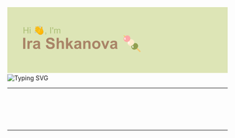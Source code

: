 <img src='https://github.com/miarexy/miarexy/blob/main/header.png' alt='preview'>
<img src="https://readme-typing-svg.herokuapp.com?font=Silkscreen&size=30&pause=1000&color=F0EAD2&width=1200&lines=Junior+Frontend+developer+studing+at+Elbrus+Bootcamp" alt="Typing SVG" />
<hr>
<div align='center'>
  <img src='https://img.shields.io/badge/HTML5-20232a?style=for-the-badge&logo=html5&logoColor=E34F26' alt=''>
  <img src='https://img.shields.io/badge/CSS3-20232a?style=for-the-badge&logo=css3&logoColor=1572B6' alt=''>
  <img src='https://img.shields.io/badge/JavaScript-20232a?style=for-the-badge&logo=javascript&logoColor=F7DF1E' alt=''>
  <img src='https://img.shields.io/badge/Sass-20232a?style=for-the-badge&logo=sass&logoColor=CC6699' alt=''>
  <br>
  <img src='https://img.shields.io/badge/Figma-20232a?style=for-the-badge&logo=figma&logoColor=white' alt=''>
  <img src='https://img.shields.io/badge/Adobe%20XD-20232a?style=for-the-badge&logo=Adobe%20XD&logoColor=#FF61F6' alt=''>
  <img src='https://img.shields.io/badge/Jest-20232a?style=for-the-badge&logo=Jest&logoColor=white' alt=''>
  <br>
  <img src='https://img.shields.io/badge/eslint-20232a?style=for-the-badge&logo=eslint&logoColor=3A33D1' alt=''>
  <img src='https://img.shields.io/badge/prettier-20232a?style=for-the-badge&logo=prettier&logoColor=F7BA3E' alt=''>
  <img src='https://img.shields.io/badge/GIT-20232a?style=for-the-badge&logo=git&logoColor=E44C30' alt=''>
  <img src='https://img.shields.io/badge/GitHub-20232a?style=for-the-badge&logo=github&logoColor=white' alt=''>
  <br>
  <img src='https://img.shields.io/badge/Ubuntu-20232a?style=for-the-badge&logo=ubuntu&logoColor=E95420' alt=''>
  <img src='https://img.shields.io/badge/Windows-20232a?style=for-the-badge&logo=windows&logoColor=0078D6' alt=''>
  <img src='https://img.shields.io/badge/VS_Code-20232a?style=for-the-badge&logo=visual%20studio%20code&logoColor=0078D4' alt=''>
  <img src='https://img.shields.io/badge/Chrome-20232a?style=for-the-badge&logo=Google-chrome&logoColor=4285F4' alt=''>
</div>
<hr>
